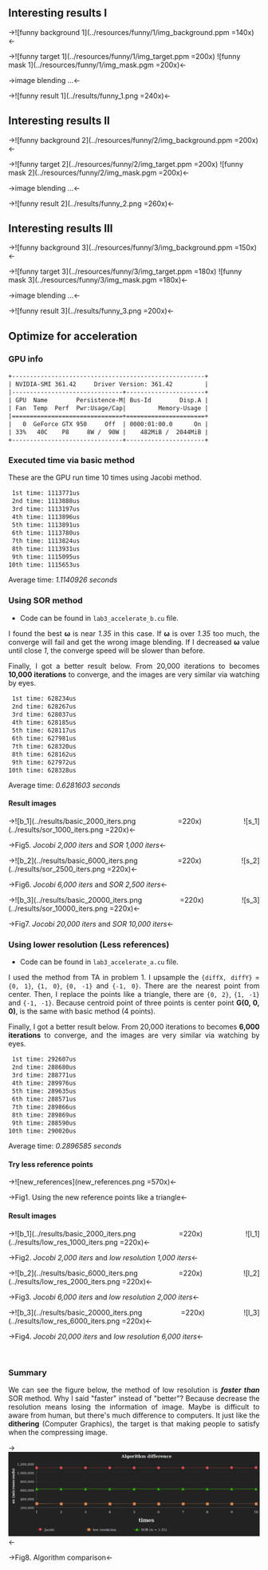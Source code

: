 ## Interesting results I

->![funny background 1](../resources/funny/1/img_background.ppm =140x)<-

->![funny target 1](../resources/funny/1/img_target.ppm =200x) ![funny mask 1](../resources/funny/1/img_mask.pgm =200x)<-

->image blending ...<-

->![funny result 1](../results/funny_1.png =240x)<-

<div style="page-break-after: always;"></div>

## Interesting results II

->![funny background 2](../resources/funny/2/img_background.ppm =200x)<-

->![funny target 2](../resources/funny/2/img_target.ppm =200x) ![funny mask 2](../resources/funny/2/img_mask.pgm =200x)<-

->image blending ...<-

->![funny result 2](../results/funny_2.png =260x)<-

<div style="page-break-after: always;"></div>

## Interesting results III

->![funny background 3](../resources/funny/3/img_background.ppm =150x)<-

->![funny target 3](../resources/funny/3/img_target.ppm =180x) ![funny mask 3](../resources/funny/3/img_mask.pgm =180x)<-

->image blending ...<-

->![funny result 3](../results/funny_3.png =200x)<-

<div style="page-break-after: always;"></div>

## Optimize for acceleration

<div style="text-align: justify;">

### GPU info


```
+------------------------------------------------------+
| NVIDIA-SMI 361.42     Driver Version: 361.42         |
|-------------------------------+----------------------+
| GPU  Name        Persistence-M| Bus-Id        Disp.A |
| Fan  Temp  Perf  Pwr:Usage/Cap|         Memory-Usage |
|===============================+======================+
|   0  GeForce GTX 950     Off  | 0000:01:00.0      On |
| 33%   40C    P8     8W /  90W |    482MiB /  2044MiB |
+-------------------------------+----------------------+
```

### Executed time via basic method

These are the GPU run time 10 times using Jacobi method.

```
 1st time: 1113771us
 2nd time: 1113888us
 3rd time: 1113197us
 4th time: 1113896us
 5th time: 1113891us
 6th time: 1113780us
 7th time: 1113824us
 8th time: 1113931us
 9th time: 1115095us
10th time: 1115653us
```

Average time: *1.1140926 seconds*

<div style="page-break-after: always;"></div>

### Using SOR method

* Code can be found in `lab3_accelerate_b.cu` file.

I found the best **ω** is near *1.35* in this case. If **ω** is over *1.35* too much, the converge will fail and get the wrong image blending. If I decreased **ω** value until close *1*, the converge speed will be slower than before.

Finally, I got a better result below. From 20,000 iterations to becomes **10,000 iterations** to converge, and the images are very similar via watching by eyes.

```
 1st time: 628234us
 2nd time: 628267us
 3rd time: 628037us
 4th time: 628185us
 5th time: 628117us
 6th time: 627981us
 7th time: 628320us
 8th time: 628162us
 9th time: 627972us
10th time: 628328us
```

Average time: *0.6281603 seconds*

<div style="page-break-after: always;"></div>

#### Result images

->![b_1](../results/basic_2000_iters.png =220x) ![s_1](../results/sor_1000_iters.png =220x)<-

->Fig5. *Jocobi 2,000 iters* and *SOR 1,000 iters*<-

->![b_2](../results/basic_6000_iters.png =220x) ![s_2](../results/sor_2500_iters.png =220x)<-

->Fig6. *Jocobi 6,000 iters* and *SOR 2,500 iters*<-

->![b_3](../results/basic_20000_iters.png =220x) ![s_3](../results/sor_10000_iters.png =220x)<-

->Fig7. *Jocobi 20,000 iters* and *SOR 10,000 iters*<-

<div style="page-break-after: always;"></div>

### Using lower resolution (Less references)

* Code can be found in `lab3_accelerate_a.cu` file.

I used the method from TA in problem 1. I upsample the `{diffX, diffY}` = `{0, 1}`, `{1, 0}`, `{0, -1}` and `{-1, 0}`. There are the nearest point from center. Then, I replace the points like a triangle, there are `{0, 2}`, `{1, -1}` and `{-1, -1}`. Because centroid point of three points is center point **G(0, 0, 0)**, is the same with basic method (4 points).

Finally, I got a better result below. From 20,000 iterations to becomes **6,000 iterations** to converge, and the images are very similar via watching by eyes.

```
 1st time: 292607us
 2nd time: 288680us
 3rd time: 288771us
 4th time: 289976us
 5th time: 289635us
 6th time: 288571us
 7th time: 289866us
 8th time: 289869us
 9th time: 288590us
10th time: 290020us
```

Average time: *0.2896585 seconds*

<div style="page-break-after: always;"></div>

#### Try less reference points

->![new_references](new_references.png =570x)<-

->Fig1. Using the new reference points like a triangle<-

#### Result images

->![b_1](../results/basic_2000_iters.png =220x) ![l_1](../results/low_res_1000_iters.png =220x)<-

->Fig2. *Jocobi 2,000 iters* and *low resolution 1,000 iters*<-

->![b_2](../results/basic_6000_iters.png =220x) ![l_2](../results/low_res_2000_iters.png =220x)<-

->Fig3. *Jocobi 6,000 iters* and *low resolution 2,000 iters*<-

->![b_3](../results/basic_20000_iters.png =220x) ![l_3](../results/low_res_6000_iters.png =220x)<-

->Fig4. *Jocobi 20,000 iters* and *low resolution 6,000 iters*<-

<br>

### Summary

We can see the figure below, the method of low resolution is ***faster than*** SOR method. Why I said "faster" instead of "better"? Because decrease the resolution means losing the information of image. Maybe is difficult to aware from human, but there's much difference to computers. It just like the **dithering** (Computer Graphics), the target is that making people to satisfy when the compressing image.

->![algorithms](algorithms.png)<-

->Fig8. Algorithm comparison<-